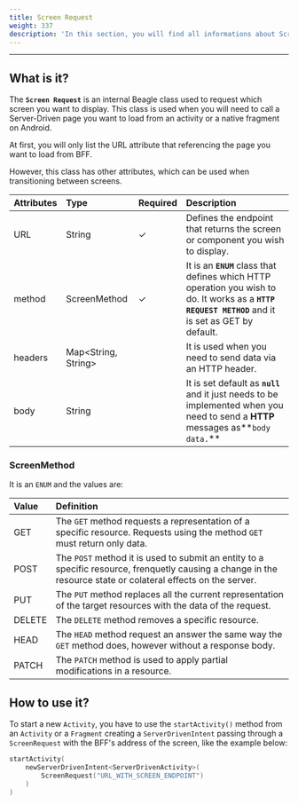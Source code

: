 ```yaml
---
title: Screen Request
weight: 337
description: 'In this section, you will find all informations about Screen Request.'
---
```


---

## What is it?

The **`Screen Request`** is an internal Beagle class used to request which screen you want to display. This class is used when you will need to call a Server-Driven page you want to load from an activity or a native fragment on Android.

At first, you will only list the URL attribute that referencing the page you want to load from BFF. 

However, this class has other attributes, which can be used when transitioning between screens.

| Attributes | Type | **Required** | Description |
| :--- | :--- | :--- | :--- |
| URL  | String |     ✓ | Defines the endpoint that returns the screen or component you wish to display. |
| method | ScreenMethod |    ✓ |  It is an **`ENUM`** class that defines which HTTP operation you wish to do. It works as a **`HTTP REQUEST METHOD`** and it is set as GET by default. |
| headers | Map&lt;String, String&gt; |  | It is used when you need to send data via an HTTP header.  |
| body | String |  | It is set default as **`null`** and it just needs to be implemented when you need to send a **HTTP** messages as**`body data.`** |

### ScreenMethod

It is an `ENUM` and the values are:

| Value | Definition |
| :--- | :--- |
| GET | The `GET` method  requests a representation of a specific resource. Requests using the method `GET` must return only data. |
| POST | The `POST` method it is used to submit an entity to a specific resource, frenquetly causing a change in the resource state or colateral effects on the server.  |
| PUT | The  `PUT` method replaces all the current representation of the target resources with the data of the request.  |
| DELETE | The `DELETE` method removes a specific resource.  |
| HEAD | The `HEAD` method  request an answer the same way the `GET` method does, however without a response body.  |
| PATCH | The `PATCH` method is used to apply partial modifications in a resource. |

## How to use it?

To start a new `Activity`, you have to use the `startActivity()` method from an `Activity` or a `Fragment` creating a `ServerDrivenIntent` passing through a `ScreenRequest` with the BFF's address of the screen, like the example below: 

```kotlin
startActivity(
    newServerDrivenIntent<ServerDrivenActivity>(
        ScreenRequest("URL_WITH_SCREEN_ENDPOINT")
    )
)
```
